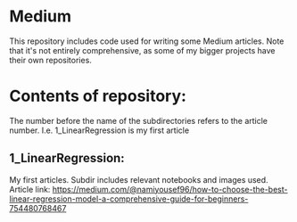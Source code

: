 # Medium
This repository includes code used for writing some Medium articles. Note that it's not entirely comprehensive, as some of my bigger projects have their own repositories.

# Contents of repository:

The number before the name of the subdirectories refers to the article number. I.e. 1_LinearRegression is my first article

## 1_LinearRegression:
My first articles. Subdir includes relevant notebooks and images used.
Article link: https://medium.com/@namiyousef96/how-to-choose-the-best-linear-regression-model-a-comprehensive-guide-for-beginners-754480768467
